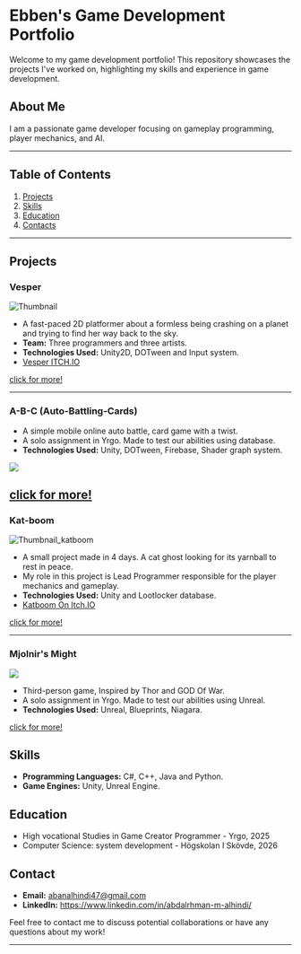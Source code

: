 
# Ebben's Game Development Portfolio

Welcome to my game development portfolio! This repository showcases the projects I've worked on, highlighting my skills and experience in game development.

## About Me

I am a passionate game developer focusing on gameplay programming, player mechanics, and AI.

---

## Table of Contents
1. [Projects](#Projects)
2. [Skills](#Skills)
3. [Education](#Education)
4. [Contacts](#Contact)

---

## Projects

### Vesper

![Thumbnail](/Vesper/Images/vesper_thumbnail.png)


- A fast-paced 2D platformer about a formless being crashing on a planet and trying to find her way back to the sky.
- **Team:** Three programmers and three artists.
- **Technologies Used:** Unity2D, DOTween and Input system.
- [Vesper ITCH.IO](https://yrgo-game-creator.itch.io/vesper)

[click for more!](https://github.com/Samurai-Ebben/Portflio/tree/main/Vesper)

---

### A-B-C (Auto-Battling-Cards)
-  A simple mobile online auto battle, card game with a twist.
-  A solo assignment in Yrgo. Made to test our abilities using database.
-  **Technologies Used:** Unity, DOTween, Firebase, Shader graph system.

![](/ABC/Images/GamePlay3.gif)

[click for more!](https://github.com/Samurai-Ebben/Portflio/tree/main/ABC)
---

### Kat-boom
![Thumbnail_katboom](/Kat-boom/Images/splashart.png)

- A small project made in 4 days. A cat ghost looking for its yarnball to rest in peace.
- My role in this project is Lead Programmer responsible for the player mechanics and gameplay.
- **Technologies Used:** Unity and Lootlocker database.
- [Katboom On Itch.IO](https://ebben.itch.io/katboom)

[click for more!](https://github.com/Samurai-Ebben/Portflio/tree/main/Kat-boom)

---

### Mjolnir's Might
  ![](/MjolnirsMight/Images/Recalling.gif)

-  Third-person game, Inspired by Thor and GOD Of War.
-  A solo assignment in Yrgo. Made to test our abilities using Unreal.
-  **Technologies Used:** Unreal, Blueprints, Niagara.

[click for more!](https://github.com/Samurai-Ebben/Portflio/tree/main/MjolnirsMight)

## Skills

- **Programming Languages:** C#, C++, Java and Python.
- **Game Engines:** Unity, Unreal Engine.

## Education

- High vocational Studies in Game Creator Programmer - Yrgo, 2025
- Computer Science: system development - Högskolan I Skövde, 2026

## Contact

- **Email:** abanalhindi47@gmail.com
- **LinkedIn:** https://www.linkedin.com/in/abdalrhman-m-alhindi/

Feel free to contact me to discuss potential collaborations or have any questions about my work!

---
